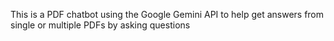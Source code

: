 This is a PDF chatbot using the Google Gemini API to help get answers from single or multiple PDFs by asking questions
